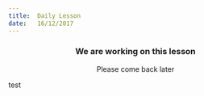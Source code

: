 ```yaml
---
title:  Daily Lesson
date:   16/12/2017
---
```


### <center>We are working on this lesson</center>
<center>Please come back later</center>

test
